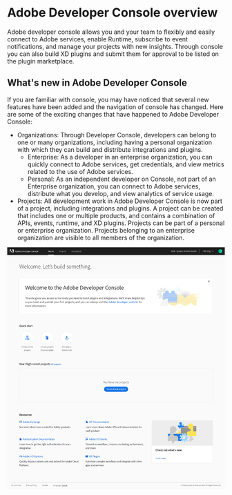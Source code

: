 # Adobe Developer Console overview

Adobe developer console allows you and your team to flexibly and easily connect to Adobe services, enable Runtime, subscribe to event notifications, and manage your projects with new insights. Through console you can also build XD plugins and submit them for approval to be listed on the plugin marketplace.

## What's new in Adobe Developer Console

If you are familiar with console, you may have noticed that several new features have been added and the navigation of console has changed. Here are some of the exciting changes that have happened to Adobe Developer Console:

* Organizations: Through Developer Console, developers can belong to one or many organizations, including having a personal organization with which they can build and distribute integrations and plugins.
    * Enterprise: As a developer in an enterprise organization, you can quickly connect to Adobe services, get credentials, and view metrics related to the use of Adobe services.
    * Personal: As an independent developer on Console, not part of an Enterprise organization, you can connect to Adobe services, distribute what you develop, and view analytics of service usage.
* Projects: All development work in Adobe Developer Console is now part of a project, including integrations and plugins. A project can be created that includes one or multiple products, and contains a combination of APIs, events, runtime, and XD plugins. Projects can be part of a personal or enterprise organization. Projects belonging to an enterprise organization are visible to all members of the organization.

![](images/welcome.png)

